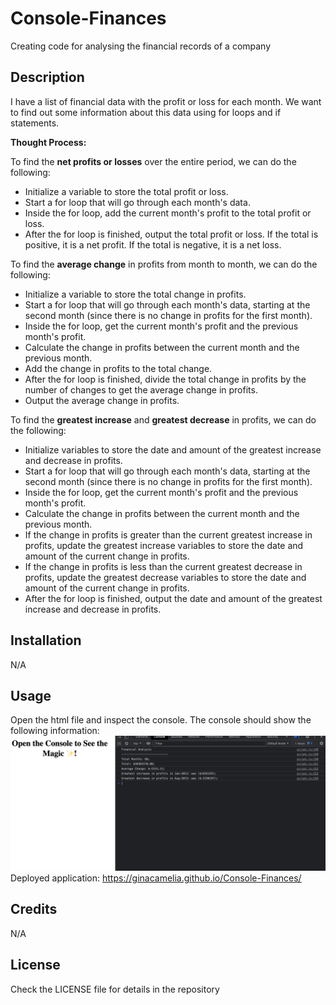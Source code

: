 # Console-Finances
Creating code for analysing the financial records of a company

## Description 

I have a list of financial data with the profit or loss for each month. We want to find out some information about this data using for loops and if statements.

**Thought Process:**

To find the **net profits or losses** over the entire period, we can do the following:

* Initialize a variable to store the total profit or loss.
* Start a for loop that will go through each month's data.
* Inside the for loop, add the current month's profit to the total profit or loss.
* After the for loop is finished, output the total profit or loss. If the total is positive, it is a net profit. If the total is negative, it is a net loss.

To find the **average change** in profits from month to month, we can do the following:

* Initialize a variable to store the total change in profits.
* Start a for loop that will go through each month's data, starting at the second month (since there is no change in profits for the first month).
* Inside the for loop, get the current month's profit and the previous month's profit.
 * Calculate the change in profits between the current month and the previous month.
* Add the change in profits to the total change.
* After the for loop is finished, divide the total change in profits by the number of changes to get the average change in profits.
* Output the average change in profits.

To find the **greatest increase** and **greatest decrease** in profits, we can do the following:

* Initialize variables to store the date and amount of the greatest increase and decrease in profits.
* Start a for loop that will go through each month's data, starting at the second month (since there is no change in profits for the first month).
* Inside the for loop, get the current month's profit and the previous month's profit.
* Calculate the change in profits between the current month and the previous month.
* If the change in profits is greater than the current greatest increase in profits, update the greatest increase variables to store the date and amount of the current change in profits.
* If the change in profits is less than the current greatest decrease in profits, update the greatest decrease variables to store the date and amount of the current change in profits.
* After the for loop is finished, output the date and amount of the greatest increase and decrease in profits.


## Installation

N/A

## Usage

Open the html file and inspect the console. The console should show the following information:
![](./resources/ss-of-console-output.png)
Deployed application: https://ginacamelia.github.io/Console-Finances/

## Credits

N/A

## License

Check the LICENSE file for details in the repository